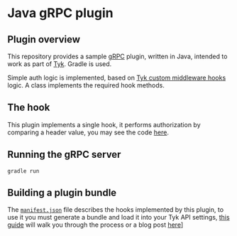 Java gRPC plugin
==

## Plugin overview

This repository provides a sample [gRPC](http://www.grpc.io/) plugin, written in Java, intended to work as part of [Tyk](https://tyk.io/). Gradle is used.

Simple auth logic is implemented, based on [Tyk custom middleware hooks](https://tyk.io/docs/tyk-api-gateway-v1-9/javascript-plugins/middleware-scripting/) logic.
A class implements the required hook methods.

## The hook

This plugin implements a single hook, it performs authorization by comparing a header value, you may see the code [here](https://github.com/TykTechnologies/tyk-plugin-coprocess-grpc-java-custom-auth/blob/master/src/main/java/com/tyktechnologies/tykmiddleware/TykDispatcher.java).

## Running the gRPC server

	gradle run

## Building a plugin bundle

The [`manifest.json`](manifest.json) file describes the hooks implemented by this plugin, to use it you must generate a bundle and load it into your Tyk API settings, [this guide](https://tyk.io/tyk-documentation/customise-tyk/plugins/rich-plugins/plugin-bundles/) will walk you through the process or a blog post [here](https://tyk.io/blog/how-to-setup-custom-authentication-middleware-using-grpc-and-java/)]

